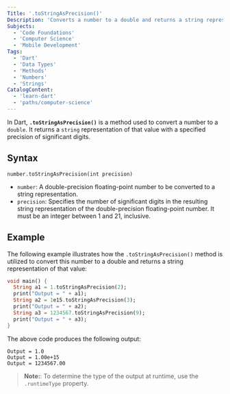 ```yaml
---
Title: '.toStringAsPrecision()'
Description: 'Converts a number to a double and returns a string representation with the specified number of significant digits.'
Subjects:
  - 'Code Foundations'
  - 'Computer Science'
  - 'Mobile Development'
Tags:
  - 'Dart'
  - 'Data Types'
  - 'Methods'
  - 'Numbers'
  - 'Strings'
CatalogContent:
  - 'learn-dart'
  - 'paths/computer-science'
---
```


In Dart, **`.toStringAsPrecision()`** is a method used to convert a number to a `double`. It returns a `string` representation of that value with a specified precision of significant digits.

## Syntax

```pseudo
number.toStringAsPrecision(int precision)
```

- `number`: A double-precision floating-point number to be converted to a string representation.
- `precision`: Specifies the number of significant digits in the resulting string representation of the double-precision floating-point number. It must be an integer between 1 and 21, inclusive.

## Example

The following example illustrates how the `.toStringAsPrecision()` method is utilized to convert this number to a double and returns a string representation of that value:

```dart
void main() {
  String a1 = 1.toStringAsPrecision(2);
  print("Output = " + a1);
  String a2 = 1e15.toStringAsPrecision(3);
  print("Output = " + a2);
  String a3 = 1234567.toStringAsPrecision(9);
  print("Output = " + a3);
}
```

The above code produces the following output:

```shell
Output = 1.0
Output = 1.00e+15
Output = 1234567.00
```

> **Note:**: To determine the type of the output at runtime, use the `.runtimeType` property.
